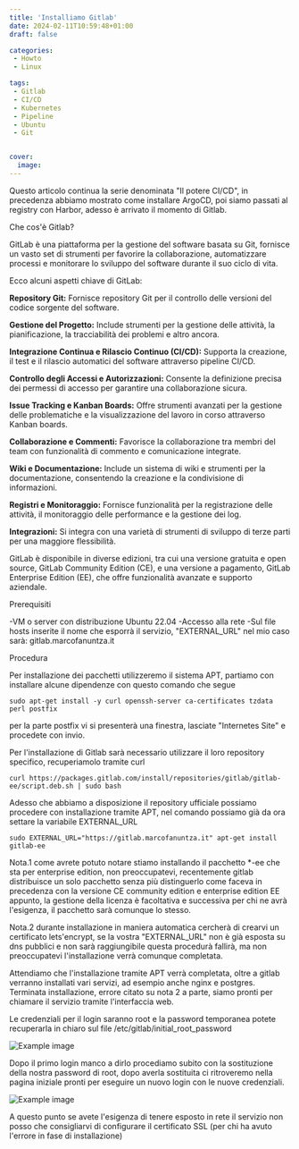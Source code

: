 ```yaml
---
title: 'Installiamo Gitlab'
date: 2024-02-11T10:59:48+01:00
draft: false

categories:
 - Howto
 - Linux

tags:
 - Gitlab
 - CI/CD
 - Kubernetes
 - Pipeline
 - Ubuntu
 - Git


cover:
  image: 
---
```


Questo articolo continua la serie denominata "Il potere CI/CD", in precedenza abbiamo mostrato come installare ArgoCD, poi siamo passati al registry con Harbor, adesso è arrivato il momento di Gitlab.


Che cos'è Gitlab?

GitLab è una piattaforma per la gestione del software basata su Git, fornisce un vasto set di strumenti per favorire la collaborazione, automatizzare processi e monitorare lo sviluppo del software durante il suo ciclo di vita.


Ecco alcuni aspetti chiave di GitLab:

**Repository Git:** Fornisce repository Git per il controllo delle versioni del codice sorgente del software.

**Gestione del Progetto:** Include strumenti per la gestione delle attività, la pianificazione, la tracciabilità dei problemi e altro ancora.

**Integrazione Continua e Rilascio Continuo (CI/CD):** Supporta la creazione, il test e il rilascio automatici del software attraverso pipeline CI/CD.

**Controllo degli Accessi e Autorizzazioni:** Consente la definizione precisa dei permessi di accesso per garantire una collaborazione sicura.

**Issue Tracking e Kanban Boards:** Offre strumenti avanzati per la gestione delle problematiche e la visualizzazione del lavoro in corso attraverso Kanban boards.

**Collaborazione e Commenti:** Favorisce la collaborazione tra membri del team con funzionalità di commento e comunicazione integrate.

**Wiki e Documentazione:** Include un sistema di wiki e strumenti per la documentazione, consentendo la creazione e la condivisione di informazioni.

**Registri e Monitoraggio:** Fornisce funzionalità per la registrazione delle attività, il monitoraggio delle performance e la gestione dei log.

**Integrazioni:** Si integra con una varietà di strumenti di sviluppo di terze parti per una maggiore flessibilità.

GitLab è disponibile in diverse edizioni, tra cui una versione gratuita e open source, GitLab Community Edition (CE), e una versione a pagamento, GitLab Enterprise Edition (EE), che offre funzionalità avanzate e supporto aziendale.

Prerequisiti

-VM o server con distribuzione Ubuntu 22.04
-Accesso alla rete
-Sul file hosts inserite il nome che esporrà il servizio, "EXTERNAL_URL" nel mio caso sarà: gitlab.marcofanuntza.it


Procedura

Per installazione dei pacchetti utilizzeremo il sistema APT, partiamo con installare alcune dipendenze con questo comando che segue

    sudo apt-get install -y curl openssh-server ca-certificates tzdata perl postfix

per la parte postfix vi si presenterà una finestra, lasciate "Internetes Site" e procedete con invio.


Per l'installazione di Gitlab sarà necessario utilizzare il loro repository specifico, recuperiamolo tramite curl

    curl https://packages.gitlab.com/install/repositories/gitlab/gitlab-ee/script.deb.sh | sudo bash

Adesso che abbiamo a disposizione il repository ufficiale possiamo procedere con installazione tramite APT, nel comando possiamo già da ora settare la variabile EXTERNAL_URL

    sudo EXTERNAL_URL="https://gitlab.marcofanuntza.it" apt-get install gitlab-ee

Nota.1 come avrete potuto notare stiamo installando il pacchetto *-ee che sta per enterprise edition, non preoccupatevi, recentemente gitlab distribuisce un solo pacchetto senza più distinguerlo come faceva in precedenza con la versione CE community edition e enterprise edition EE appunto, la gestione della licenza è facoltativa e successiva per chi ne avrà l'esigenza, il pacchetto sarà comunque lo stesso.

Nota.2 durante installazione in maniera automatica cercherà di crearvi un certificato lets'encrypt, se la vostra "EXTERNAL_URL" non è già esposta su dns pubblici e non sarà raggiungibile questa procedurà fallirà, ma non preoccupatevi l'installazione verrà comunque completata.

Attendiamo che l'installazione tramite APT verrà completata, oltre a gitlab verranno installati vari servizi, ad esempio anche nginx e postgres. Terminata installazione, errore citato su nota 2 a parte, siamo pronti per chiamare il servizio tramite l'interfaccia web.

Le credenziali per il login saranno root e la password temporanea potete recuperarla in chiaro sul file /etc/gitlab/initial_root_password

![Example image](/img/gitlab1.webp)

Dopo il primo login manco a dirlo procediamo subito con la sostituzione della nostra password di root, dopo averla sostituita ci ritroveremo nella pagina iniziale pronti per eseguire un nuovo login con le nuove credenziali.

![Example image](/img/gitlab2.webp)

A questo punto se avete l'esigenza di tenere esposto in rete il servizio non posso che consigliarvi di configurare il certificato SSL (per chi ha avuto l'errore in fase di installazione)
